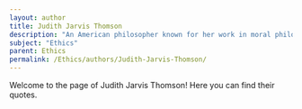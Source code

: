 ```yaml
---
layout: author
title: Judith Jarvis Thomson
description: "An American philosopher known for her work in moral philosophy and bioethics, particularly her thought experiments like the famous 'Trolley problem'."
subject: "Ethics"
parent: Ethics
permalink: /Ethics/authors/Judith-Jarvis-Thomson/
---
```


Welcome to the page of Judith Jarvis Thomson! Here you can find their quotes.
